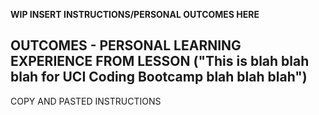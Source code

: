 **WIP INSERT INSTRUCTIONS/PERSONAL OUTCOMES HERE**

OUTCOMES - PERSONAL LEARNING EXPERIENCE FROM LESSON 
("This is blah blah blah for UCI Coding Bootcamp blah blah blah")
----------------------------------------------------------------
COPY AND PASTED INSTRUCTIONS


